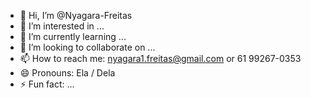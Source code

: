 - 👋 Hi, I’m @Nyagara-Freitas
- 👀 I’m interested in ...
- 🌱 I’m currently learning ...
- 💞️ I’m looking to collaborate on ...
- 📫 How to reach me: nyagara1.freitas@gmail.com or 61 99267-0353
- 😄 Pronouns: Ela / Dela
- ⚡ Fun fact: ...

<!---
Nyagara-Freitas/Nyagara-Freitas is a ✨ special ✨ repository because its `README.md` (this file) appears on your GitHub profile.
You can click the Preview link to take a look at your changes.
--->
